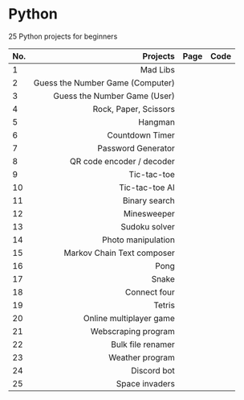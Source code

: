 # Python
25 Python projects for beginners

| No. | Projects  | Page  | Code  |
| --- | --------: | ----: | ----: |
| 1 | Mad Libs  |
| 2 | Guess the Number Game (Computer)  |
| 3 | Guess the Number Game (User)  |
| 4 | Rock, Paper, Scissors |
| 5 | Hangman |
| 6 | Countdown Timer |
| 7 | Password Generator  |
| 8 | QR code encoder / decoder |
| 9 | Tic-tac-toe |
| 10  | Tic-tac-toe AI  |
| 11  | Binary search |
| 12  | Minesweeper |
| 13  | Sudoku solver |
| 14  | Photo manipulation  |
| 15  | Markov Chain Text composer  |
| 16  | Pong  |
| 17  | Snake |
| 18  | Connect four  |
| 19  | Tetris  |
| 20  | Online multiplayer game |
| 21  | Webscraping program |
| 22  | Bulk file renamer |
| 23  | Weather program |
| 24  | Discord bot |
| 25  | Space invaders  |
